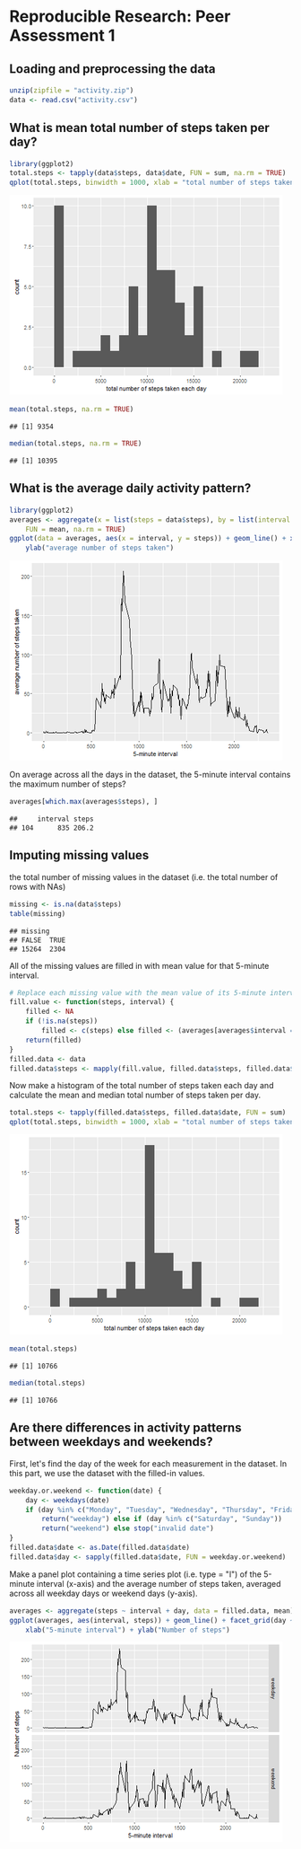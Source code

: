 # Reproducible Research: Peer Assessment 1

## Loading and preprocessing the data

```r
unzip(zipfile = "activity.zip")
data <- read.csv("activity.csv")
```


## What is mean total number of steps taken per day?

```r
library(ggplot2)
total.steps <- tapply(data$steps, data$date, FUN = sum, na.rm = TRUE)
qplot(total.steps, binwidth = 1000, xlab = "total number of steps taken each day")
```

![Plot of unnamed-chunk1](Figures/unnamed-chunk1.png) 

```r
mean(total.steps, na.rm = TRUE)
```

```
## [1] 9354
```

```r
median(total.steps, na.rm = TRUE)
```

```
## [1] 10395
```


## What is the average daily activity pattern?

```r
library(ggplot2)
averages <- aggregate(x = list(steps = data$steps), by = list(interval = data$interval), 
    FUN = mean, na.rm = TRUE)
ggplot(data = averages, aes(x = interval, y = steps)) + geom_line() + xlab("5-minute interval") + 
    ylab("average number of steps taken")
```

![plot of unnamed-chunk2](Figures/unnamed-chunk2.png) 


On average across all the days in the dataset, the 5-minute interval contains
the maximum number of steps?

```r
averages[which.max(averages$steps), ]
```

```
##     interval steps
## 104      835 206.2
```


## Imputing missing values

the total number of missing values in the dataset (i.e. the total number of rows with NAs)

```r
missing <- is.na(data$steps)
table(missing)
```

```
## missing
## FALSE  TRUE 
## 15264  2304
```


All of the missing values are filled in with mean value for that 5-minute
interval.


```r
# Replace each missing value with the mean value of its 5-minute interval
fill.value <- function(steps, interval) {
    filled <- NA
    if (!is.na(steps)) 
        filled <- c(steps) else filled <- (averages[averages$interval == interval, "steps"])
    return(filled)
}
filled.data <- data
filled.data$steps <- mapply(fill.value, filled.data$steps, filled.data$interval)
```

Now make a histogram of the total number of steps taken each day and calculate the mean and median total number of steps taken per day.


```r
total.steps <- tapply(filled.data$steps, filled.data$date, FUN = sum)
qplot(total.steps, binwidth = 1000, xlab = "total number of steps taken each day")
```

![plot of unnamed-chunk3](Figures/unnamed-chunk3.png) 

```r
mean(total.steps)
```

```
## [1] 10766
```

```r
median(total.steps)
```

```
## [1] 10766
```

## Are there differences in activity patterns between weekdays and weekends?
First, let's find the day of the week for each measurement in the dataset. In
this part, we use the dataset with the filled-in values.


```r
weekday.or.weekend <- function(date) {
    day <- weekdays(date)
    if (day %in% c("Monday", "Tuesday", "Wednesday", "Thursday", "Friday")) 
        return("weekday") else if (day %in% c("Saturday", "Sunday")) 
        return("weekend") else stop("invalid date")
}
filled.data$date <- as.Date(filled.data$date)
filled.data$day <- sapply(filled.data$date, FUN = weekday.or.weekend)
```


Make a panel plot containing a time series plot (i.e. type = "l") of the 5-minute interval (x-axis) and the average number of steps taken, averaged across all weekday days or weekend days (y-axis).

```r
averages <- aggregate(steps ~ interval + day, data = filled.data, mean)
ggplot(averages, aes(interval, steps)) + geom_line() + facet_grid(day ~ .) + 
    xlab("5-minute interval") + ylab("Number of steps")
```

![plot of unnamed-chunk4](Figures/unnamed-chunk4.png) 

